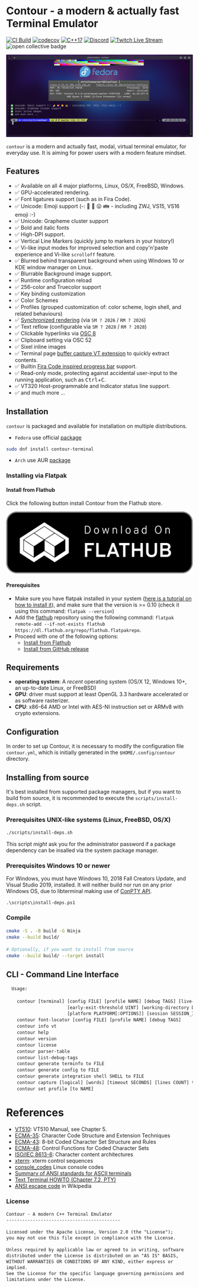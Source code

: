 # Contour - a modern & actually fast Terminal Emulator
[![CI Build](https://github.com/contour-terminal/contour/workflows/Build/badge.svg)](https://github.com/contour-terminal/contour/actions?query=workflow%3ABuild)
[![codecov](https://codecov.io/gh/contour-terminal/contour/branch/master/graph/badge.svg)](https://codecov.io/gh/contour-terminal/contour)
[![C++17](https://img.shields.io/badge/standard-C%2B%2B%2017-blue.svg?logo=C%2B%2B)](https://isocpp.org/)
[![Discord](https://img.shields.io/discord/479301317337284608.svg?label=&logo=discord&logoColor=ffffff&color=7389D8&labelColor=6A7EC2)](https://discord.gg/ncv4pG9)
[![Twitch Live Stream](https://img.shields.io/badge/Twitch-Live%20Stream-blue?style=flat-square)](https://twitch.tv/christianparpart)
<img alt="open collective badge" src="https://opencollective.com/contour-terminal-emulator/tiers/backer/badge.svg?label=backer&color=brightgreen" />

![screenshot showcasing notcurses ncneofetch on KDE/Fedora](docs/screenshots/contour-notcurses-ncneofetch.png "Screenshot")

`contour` is a modern and actually fast, modal, virtual terminal emulator,
for everyday use. It is aiming for power users with a modern feature mindset.

## Features

- ✅ Available on all 4 major platforms, Linux, OS/X, FreeBSD, Windows.
- ✅ GPU-accelerated rendering.
- ✅ Font ligatures support (such as in Fira Code).
- ✅ Unicode: Emoji support (-: 🌈 💝 😛 👪 - including ZWJ, VS15, VS16 emoji :-)
- ✅ Unicode: Grapheme cluster support
- ✅ Bold and italic fonts
- ✅ High-DPI support.
- ✅ Vertical Line Markers (quickly jump to markers in your history!)
- ✅ Vi-like input modes for improved selection and copy'n'paste experience and Vi-like `scrolloff` feature.
- ✅ Blurred behind transparent background when using Windows 10 or KDE window manager on Linux.
- ✅ Blurrable Background image support.
- ✅ Runtime configuration reload
- ✅ 256-color and Truecolor support
- ✅ Key binding customization
- ✅ Color Schemes
- ✅ Profiles (grouped customization of: color scheme, login shell, and related behaviours)
- ✅ [Synchronized rendering](https://github.com/contour-terminal/contour/wiki/VTExtensions#synchronized-output) (via `SM ? 2026` / `RM ? 2026`)
- ✅ Text reflow (configurable via `SM ? 2028` / `RM ? 2028`)
- ✅ Clickable hyperlinks via [OSC 8](https://gist.github.com/egmontkob/eb114294efbcd5adb1944c9f3cb5feda)
- ✅ Clipboard setting via OSC 52
- ✅ Sixel inline images
- ✅ Terminal page [buffer capture VT extension](https://github.com/contour-terminal/contour/wiki/VTExtensions#buffer-capture) to quickly extract contents.
- ✅ Builtin [Fira Code inspired progress bar](https://github.com/contour-terminal/contour/issues/521) support.
- ✅ Read-only mode, protecting against accidental user-input to the running application, such as <kbd>Ctrl</kbd>+<kbd>C</kbd>.
- ✅ VT320 Host-programmable and Indicator status line support.
- ✅ and much more ...

## Installation

`contour` is packaged and available for installation on multiple distributions.
 - `Fedora` use official [package](https://packages.fedoraproject.org/pkgs/contour-terminal/contour-terminal/)

```sh
sudo dnf install contour-terminal
```

 - `Arch` use AUR [package](https://aur.archlinux.org/packages/contour-git)

### Installing via Flatpak

#### Install from Flathub

Click the following button install Contour from the Flathub store.

[![Get it on Flathub](https://raw.githubusercontent.com/flatpak-design-team/flathub-mockups/master/assets/download-button/download.svg?sanitize=true)](https://flathub.org/apps/details/org.contourterminal.Contour)


#### Prerequisites

- Make sure you have flatpak installed in your system ([here is a tutorial on how to install it](https://flatpak.org/getting.html)), and make sure that the version is >= 0.10 (check it using this command: `flatpak --version`)
- Add the [flathub](https://flathub.org) repository using the following command: `flatpak remote-add --if-not-exists flathub https://dl.flathub.org/repo/flathub.flatpakrepo`.
- Proceed with one of the following options:
  - [Install from Flathub](#install-from-flathub)
  - [Install from GitHub release](https://github.com/contour-terminal/contour/releases)

## Requirements

- **operating system**: A *recent* operating system (OS/X 12, Windows 10+, an up-to-date Linux, or FreeBSD)
- **GPU**: driver must support at least OpenGL 3.3 hardware accelerated or as software rasterizer.
- **CPU**: x86-64 AMD or Intel with AES-NI instruction set or ARMv8 with crypto extensions.

## Configuration

In order to set up Contour, it is necessary to modify the configuration file `contour.yml`, which is initially generated in the `$HOME/.config/contour` directory.

## Installing from source

It's best installed from supported package managers, but if you want
to build from source, it is recommended to execute the `scripts/install-deps.sh` script.

### Prerequisites UNIX-like systems (Linux, FreeBSD, OS/X)

```sh
./scripts/install-deps.sh
```

This script *might* ask you for the administrator password if a package dependency
can be insalled via the system package manager.

### Prerequisites Windows 10 or newer

For Windows, you must have Windows 10, 2018 Fall Creators Update, and Visual Studio 2019, installed.
It will neither build nor run on any prior Windows OS, due to libterminal making use of [ConPTY API](https://devblogs.microsoft.com/commandline/windows-command-line-introducing-the-windows-pseudo-console-conpty/).

```psh
.\scripts\install-deps.ps1
```

### Compile

```sh
cmake -S . -B build -G Ninja
cmake --build build/

# Optionally, if you want to install from source
cmake --build build/ --target install
```


## CLI - Command Line Interface

```txt
  Usage:

    contour [terminal] [config FILE] [profile NAME] [debug TAGS] [live-config] [dump-state-at-exit PATH]
                       [early-exit-threshold UINT] [working-directory DIRECTORY] [class WM_CLASS]
                       [platform PLATFORM[:OPTIONS]] [session SESSION_ID] [PROGRAM ARGS...]
    contour font-locator [config FILE] [profile NAME] [debug TAGS]
    contour info vt
    contour help
    contour version
    contour license
    contour parser-table
    contour list-debug-tags
    contour generate terminfo to FILE
    contour generate config to FILE
    contour generate integration shell SHELL to FILE
    contour capture [logical] [words] [timeout SECONDS] [lines COUNT] to FILE
    contour set profile [to NAME]

```

# References

* [VT510](https://vt100.net/docs/vt510-rm/): VT510 Manual, see Chapter 5.
* [ECMA-35](http://www.ecma-international.org/publications/standards/Ecma-035.htm):
    Character Code Structure and Extension Techniques
* [ECMA-43](http://www.ecma-international.org/publications/standards/Ecma-043.htm):
    8-bit Coded Character Set Structure and Rules
* [ECMA-48](http://www.ecma-international.org/publications/standards/Ecma-048.htm):
    Control Functions for Coded Character Sets
* [ISO/IEC 8613-6](https://www.iso.org/standard/22943.html):
    Character content architectures
* [xterm](https://invisible-island.net/xterm/ctlseqs/ctlseqs.html): xterm control sequences
* [console\_codes](http://man.he.net/man4/console_codes) Linux console codes
* [Summary of ANSI standards for ASCII terminals](http://www.inwap.com/pdp10/ansicode.txt)
* [Text Terminal HOWTO (Chapter 7.2, PTY)](http://tldp.org/HOWTO/Text-Terminal-HOWTO-7.html#ss7.2)
* [ANSI escape code](https://en.wikipedia.org/wiki/ANSI_escape_code) in Wikipedia

### License

```
Contour - A modern C++ Terminal Emulator
-------------------------------------------

Licensed under the Apache License, Version 2.0 (the "License");
you may not use this file except in compliance with the License.

Unless required by applicable law or agreed to in writing, software
distributed under the License is distributed on an "AS IS" BASIS,
WITHOUT WARRANTIES OR CONDITIONS OF ANY KIND, either express or implied.
See the License for the specific language governing permissions and
limitations under the License.
```
